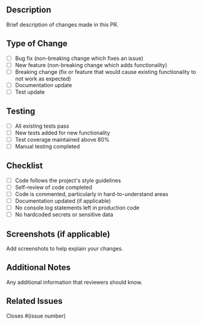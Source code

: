## Description
Brief description of changes made in this PR.

## Type of Change
- [ ] Bug fix (non-breaking change which fixes an issue)
- [ ] New feature (non-breaking change which adds functionality)
- [ ] Breaking change (fix or feature that would cause existing functionality to not work as expected)
- [ ] Documentation update
- [ ] Test update

## Testing
- [ ] All existing tests pass
- [ ] New tests added for new functionality
- [ ] Test coverage maintained above 80%
- [ ] Manual testing completed

## Checklist
- [ ] Code follows the project's style guidelines
- [ ] Self-review of code completed
- [ ] Code is commented, particularly in hard-to-understand areas
- [ ] Documentation updated (if applicable)
- [ ] No console.log statements left in production code
- [ ] No hardcoded secrets or sensitive data

## Screenshots (if applicable)
Add screenshots to help explain your changes.

## Additional Notes
Any additional information that reviewers should know.

## Related Issues
Closes #(issue number) 